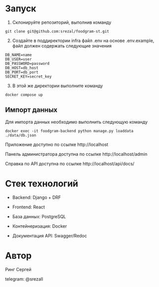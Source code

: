 # Запуск

1) Склонируйте репозиторий, выполнив команду 
```
git clone git@github.com:srezal/foodgram-st.git
```
2) Создайте в поддиректории infra файл .env на основе .env.example, файл должен содержать следующие значения
```
DB_NAME=name
DB_USER=user
DB_PASSWORD=password
DB_HOST=db_host
DB_PORT=db_port
SECRET_KEY=secret_key
```
3) В этой же директории выполните команду
```
docker compose up
```

## Импорт данных

Для импорта данных необходимо выполнить следующую команду

```
docker exec -it foodgram-backend python manage.py loaddata ./data/db.json
```

Приложение доступно по ссылке http://localhost

Панель администратора доступна по ссылке http://localhost/admin

Справка по API доступна по ссылке  http://localhost/api/docs/


# Стек технологий

* Backend: Django + DRF

* Frontend: React

* База данных: PostgreSQL

* Контейнеризация: Docker

* Документация API: Swagger/Redoc


# Автор

Ринг Сергей

telegram: @srezall